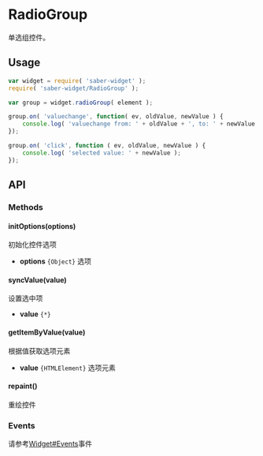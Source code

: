 RadioGroup
===
单选组控件。


## Usage

``` javascript
var widget = require( 'saber-widget' );
require( 'saber-widget/RadioGroup' );

var group = widget.radioGroup( element );

group.on( 'valuechange', function( ev, oldValue, newValue ) {
    console.log( 'valuechange from: ' + oldValue + ', to: ' + newValue );
});

group.on( 'click', function ( ev, oldValue, newValue ) {
    console.log( 'selected value: ' + newValue );
});
```
## API

### Methods

#### initOptions(options)

初始化控件选项

* **options** `{Object}` 选项

#### syncValue(value)

设置选中项

* **value** `{*}` 

#### getItemByValue(value)

根据值获取选项元素

* **value** `{HTMLElement}` 选项元素 

#### repaint()

重绘控件

### Events

请参考[Widget#Events](./api-widget.md#events)事件



